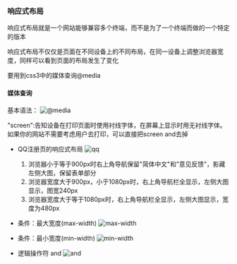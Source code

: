 ### 响应式布局
响应式布局就是一个网站能够兼容多个终端，而不是为了一个终端而做的一个特定的版本

响应式布局不仅仅是页面在不同设备上的不同布局，在同一设备上调整浏览器宽度，同样可以看到页面的布局发生了变化

要用到css3中的媒体查询@media

#### 媒体查询
基本语法：
![@media](https://document.youkeda.com/P3-2-HTML-CSS/1.7/18.jpg?x-oss-process=image/resize,w_800/watermark,image_d2F0ZXJtYXNrLnBuZz94LW9zcy1wcm9jZXNzPWltYWdlL3Jlc2l6ZSx3XzEwMA==,t_60,g_se,x_10,y_10)

"screen":告知设备在打印页面时使用衬线字体，在屏幕上显示时用无衬线字体。如果你的网站不需要考虑用户去打印，可以直接把screen and去掉

+ QQ注册页的响应式布局
![qq](https://document.youkeda.com/P3-2-HTML-CSS/1.7/3-qq.jpg?x-oss-process=image/resize,w_800/watermark,image_d2F0ZXJtYXNrLnBuZz94LW9zcy1wcm9jZXNzPWltYWdlL3Jlc2l6ZSx3XzEwMA==,t_60,g_se,x_10,y_10)

  1. 浏览器小于等于900px时右上角导航保留"简体中文"和"意见反馈"，影藏左侧大图，保留表单部分
  1. 浏览器宽度大于900px，小于1080px时，右上角导航栏全显示，左侧大图显示，图宽240px
  1. 浏览器宽度大于等于1080px时，右上角导航栏全显示，左侧大图显示，宽度为480px

+ 条件：最大宽度(max-width)
![max-width](https://document.youkeda.com/P3-2-HTML-CSS/1.7/19.jpg?x-oss-process=image/resize,w_800/watermark,image_d2F0ZXJtYXNrLnBuZz94LW9zcy1wcm9jZXNzPWltYWdlL3Jlc2l6ZSx3XzEwMA==,t_60,g_se,x_10,y_10)

+ 条件：最小宽度(min-width)
![min-width](https://document.youkeda.com/P3-2-HTML-CSS/1.7/20.jpg?x-oss-process=image/resize,w_800/watermark,image_d2F0ZXJtYXNrLnBuZz94LW9zcy1wcm9jZXNzPWltYWdlL3Jlc2l6ZSx3XzEwMA==,t_60,g_se,x_10,y_10)

+ 逻辑操作符 and
![and](https://document.youkeda.com/P3-2-HTML-CSS/1.7/21.jpg?x-oss-process=image/resize,w_800/watermark,image_d2F0ZXJtYXNrLnBuZz94LW9zcy1wcm9jZXNzPWltYWdlL3Jlc2l6ZSx3XzEwMA==,t_60,g_se,x_10,y_10)
